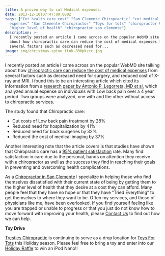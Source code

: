 ```yaml
---
title: A proven way to cut Medical expenses.
date: 2013-12-10T07:47:00.000Z
tags: ["Cut health care cost" "San Clemente Chiropractic" "cut medical
  expenses" "San Clemente Chiropractor" "Toys for tots" "chiropractor 92672"
  "higher level of health" "chiropractor san clemente"]
description: >-
  I recently posted an article I came across on the popular WebMD site talking
  about how chiropractic care can reduce the cost of medical expenses from
  several factors such as decreased need for...
image: img/christmas-spine_itok-838pkzcc.jpg
---
```

I recently posted an article I came across on the popular WebMD site talking about how[](<>) [chiropractic care can reduce the cost of medical expenses](http://www.webmd.com/pain-management/news/20041012/chiropractic-care-may-reduce-surgeries-x-rays "chiropractic care can reduce the cost of medical expenses") from several factors such as decreased need for surgery, and reduced cost of X-ray and MRI. I found this to be an interesting article which cited its information from a [research paper by Antonio P. Legorreta, MD et al.](http://archinte.jamanetwork.com/article.aspx?articleid=217450 "JAMA") which analyzed annual expense on individuals with Low back pain over a 4 year period. Two groups were analyzed, one with and the other without access to chiropractic services.

The study found that Chiropractic care:

* Cut costs of Low back pain treatment by 28%
* Reduced need for hospitalization by 41%
* Reduced need for back surgeries by 32%
* Reduced the cost of medical imaging by 37%

Another interesting note that the article covers is that studies have shown that Chiropractic care has a [95% patient satisfaction](../node/5.html "success stories") rate. Many find satisfaction in care due to the personal, hands on attention they receive with a chiropractor as well as the success they find in reaching their goals in preventing and overcoming health complications.

As a[](<>) [Chiropractor in San Clemente](../index.html "Chiropractor in San Clemente") I specialize in helping those who find themselves dissatisfied with their current state of being by getting them to the higher level of health that they desire at a cost they can afford. Many people feel that they have no hope or that they have “Tried Everything” to get themselves to where they want to be. Often my services, and those of physicians like me, have been overlooked. If you find yourself feeling like you are trapped or unable to progress or that you just do not know how to move forward with improving your health, please [](<>)[Contact Us](../ask-doctor.html "contact us") to find out how we can help.

**Toy Drive**

[](<>)[Trestles Chiropractic](../index.html "Trestles Chiropractic") is continuing to serve as a drop location for[](<>) [Toys For Tots](can-volunteering-decrease-depression-trestles-chiropractic-thankful-health-pt4.html "toys for tots") this Holiday season. Please feel free to bring a toy and enter into our[](<>) [Holiday Raffle](../raffle.html "Holiday Raffle") to win an iPod Nano!!